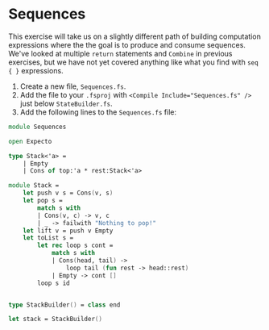 # Sequences

This exercise will take us on a slightly different path of building computation expressions where the the goal is to produce and consume sequences. We've looked at multiple `return` statements and `Combine` in previous exercises, but we have not yet covered anything like what you find with `seq { }` expressions.

1. Create a new file, `Sequences.fs`.
2. Add the file to your `.fsproj` with `<Compile Include="Sequences.fs" />` just below `StateBuilder.fs`.
3. Add the following lines to the `Sequences.fs` file:
``` fsharp
module Sequences

open Expecto

type Stack<'a> =
    | Empty
    | Cons of top:'a * rest:Stack<'a>

module Stack =
    let push v s = Cons(v, s)
    let pop s =
        match s with
        | Cons(v, c) -> v, c
        | _ -> failwith "Nothing to pop!"
    let lift v = push v Empty
    let toList s =
        let rec loop s cont =
            match s with
            | Cons(head, tail) ->
                loop tail (fun rest -> head::rest)
            | Empty -> cont []
        loop s id


type StackBuilder() = class end

let stack = StackBuilder()
```


